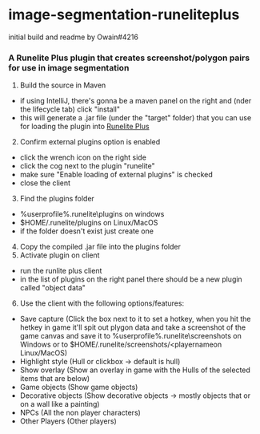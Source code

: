 # image-segmentation-runeliteplus
initial build and readme by Owain#4216
### A Runelite Plus plugin that creates screenshot/polygon pairs for use in image segmentation

1. Build the source in Maven
  - if using IntelliJ, there's gonna be a maven panel on the right and (nder the lifecycle tab) click "install"
  - this will generate a .jar file (under the "target" folder) that you can use for loading the plugin into [Runelite Plus](https://runelitepl.us/RuneLitePlusSetup.exe)
2. Confirm external plugins option is enabled
  - click the wrench icon on the right side
  - click the cog next to the plugin "runelite"
  - make sure "Enable loading of external plugins" is checked
  - close the client
3. Find the plugins folder
  - %userprofile%\.runelite\plugins on windows
  - $HOME/.runelite/plugins on Linux/MacOS
  - if the folder doesn't exist just create one
4. Copy the compiled .jar file into the plugins folder
5. Activate plugin on client
  - run the runlite plus client
  - in the list of plugins on the right panel there should be a new plugin called "object data"
6. Use the client with the following options/features:
  - Save capture (Click the box next to it to set a hotkey, when you hit the hetkey in game it'll spit out plygon data and take a screenshot of the game canvas and save it to  %userprofile%.runelite\screenshots<playername> on Windows or to $HOME/.runelite/screenshots/<playernameon Linux/MacOS)
  - Highlight style (Hull or clickbox -> default is hull)
  - Show overlay (Show an overlay in game with the Hulls of the selected items that are below)
  - Game objects (Show game objects)
  - Decorative objects (Show decorative objects -> mostly objects that or on a wall like a painting)
  - NPCs (All the non player characters)
  - Other Players (Other players)
